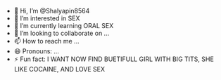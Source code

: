 - 👋 Hi, I’m @Shalyapin8564
- 👀 I’m interested in SEX
- 🌱 I’m currently learning ORAL SEX
- 💞️ I’m looking to collaborate on ...
- 📫 How to reach me ...
- 😄 Pronouns: ...
- ⚡ Fun fact: I WANT NOW FIND BUETIFULL GIRL WITH BIG TITS, SHE LIKE COCAINE, AND LOVE SEX

<!---
Shalyapin8564/Shalyapin8564 is a ✨ special ✨ repository because its `README.md` (this file) appears on your GitHub profile.
You can click the Preview link to take a look at your changes.
--->
